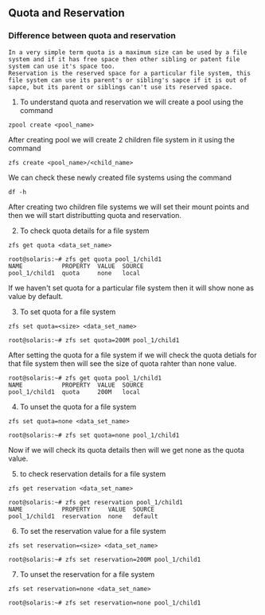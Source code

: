 ## Quota and Reservation 

### Difference between quota and reservation 
    In a very simple term quota is a maximum size can be used by a file system and if it has free space then other sibling or patent file system can use it's space too.
    Reservation is the reserved space for a particular file system, this file system can use its parent's or sibling's sapce if it is out of sapce, but its parent or siblings can't use its reserved space.

1. To understand quota and reservation we will create a pool using the command 
```
zpool create <pool_name>
```

After creating pool we will create 2 children file system in it using the command 
```
zfs create <pool_name>/<child_name>
```

We can check these newly created file systems using the command 
```
df -h
```

After creating two children file systems we will set their mount points and then we will start distributting quota and reservation.

2. To check quota details for a file system 
```
zfs get quota <data_set_name>
```

```
root@solaris:~# zfs get quota pool_1/child1
NAME           PROPERTY  VALUE  SOURCE
pool_1/child1  quota     none   local
```

If we haven't set quota for a particular file system then it will show none as value by default.

3. To set quota for a file system 
```
zfs set quota=<size> <data_set_name>
```

```
root@solaris:~# zfs set quota=200M pool_1/child1
```

After setting the quota for a file system if we will check the quota detials for that file system then will see the size of quota rahter than none value.

```
root@solaris:~# zfs get quota pool_1/child1
NAME           PROPERTY  VALUE  SOURCE
pool_1/child1  quota     200M   local
```

4. To unset the quota for a file system 
```
zfs set quota=none <data_set_name>
```

```
root@solaris:~# zfs set quota=none pool_1/child1
```

Now if we will check its quota details then will we get none as the quota value.

5. to check reservation details for a file system 
```
zfs get reservation <data_set_name>
```

```
root@solaris:~# zfs get reservation pool_1/child1
NAME           PROPERTY     VALUE  SOURCE
pool_1/child1  reservation  none   default
```

6. To set the reservation value for a file system 
```
zfs set reservation=<size> <data_set_name>
```

```
root@solaris:~# zfs set reservation=200M pool_1/child1
```

7. To unset the reservation for a file system 
```
zfs set reservation=none <data_set_name>
```

```
root@solaris:~# zfs set reservation=none pool_1/child1
```